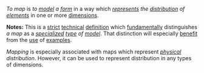 *To map* is *to [model](https://github.com/gcassel/Modular-Organization-Terminology/blob/master/terms/model.md) a [form](https://github.com/gcassel/Modular-Organization-Terminology/blob/master/terms/form.md)* in a way which *[represents](https://github.com/gcassel/Modular-Organization-Terminology/blob/master/terms/representation.md) the [distribution](https://github.com/gcassel/Modular-Organization-Terminology/blob/master/terms/distribute.md) of [elements](https://github.com/gcassel/Modular-Organization-Terminology/blob/master/terms/element.md)* in one or more [dimensions](https://github.com/gcassel/Modular-Organization-Terminology/blob/master/terms/dimension.md).

**Notes:**  This is a [strict](https://github.com/gcassel/Modular-Organization-Terminology/blob/master/terms/strict.md) [technical](https://github.com/gcassel/Modular-Organization-Terminology/blob/master/terms/technical.md) [definition](https://github.com/gcassel/Modular-Organization-Terminology/blob/master/terms/definition.md) which [fundamentally](https://github.com/gcassel/Modular-Organization-Terminology/blob/master/terms/base.md) distinguishes *a map* as a *[specialized](https://github.com/gcassel/Modular-Organization-Terminology/blob/master/terms/specialize.md) [type](https://github.com/gcassel/Modular-Organization-Terminology/blob/master/terms/type.md) of [model](https://github.com/gcassel/Modular-Organization-Terminology/blob/master/terms/model.md)*.  That distinction will especially [benefit](https://github.com/gcassel/Modular-Organization-Terminology/blob/master/terms/benefit.md) from the [use](https://github.com/gcassel/Modular-Organization-Terminology/blob/master/terms/use.md) of [examples](https://github.com/gcassel/Modular-Organization-Terminology/blob/master/terms/example.md).

*Mapping* is especially associated with maps which represent *[physical](https://github.com/gcassel/Modular-Organization-Terminology/blob/master/terms/physical.md) distribution*.  However, it can be used to represent distribution in any types of dimensions.
